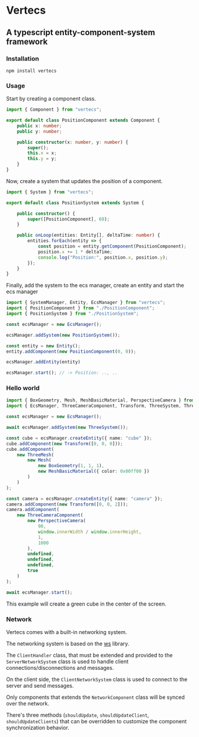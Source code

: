 # Vertecs

## A typescript entity-component-system framework

### Installation

    npm install vertecs

### Usage

Start by creating a component class.

```typescript
import { Component } from "vertecs";

export default class PositionComponent extends Component {
    public x: number;
    public y: number;

    public constructor(x: number, y: number) {
        super();
        this.x = x;
        this.y = y;
    }
}
```

Now, create a system that updates the position of a component.

```typescript
import { System } from "vertecs";

export default class PositionSystem extends System {

    public constructor() {
        super([PositionComponent], 60);
    }

    public onLoop(entities: Entity[], deltaTime: number) {
        entities.forEach(entity => {
            const position = entity.getComponent(PositionComponent);
            position.x += 1 * deltaTime;
            console.log("Position:", position.x, position.y);
        });
    }
}
```

Finally, add the system to the ecs manager, create an entity and start the ecs manager

```typescript
import { SystemManager, Entity, EcsManager } from "vertecs";
import { PositionComponent } from "./PositionComponent";
import { PositionSystem } from "./PositionSystem";

const ecsManager = new EcsManager();

ecsManager.addSystem(new PositionSystem());

const entity = new Entity();
entity.addComponent(new PositionComponent(0, 0));

ecsManager.addEntity(entity)

ecsManager.start(); // -> Position: .., ..
```

### Hello world

```typescript
import { BoxGeometry, Mesh, MeshBasicMaterial, PerspectiveCamera } from "three";
import { EcsManager, ThreeCameraComponent, Transform, ThreeSystem, ThreeMesh } from "vertecs";

const ecsManager = new EcsManager();

await ecsManager.addSystem(new ThreeSystem());

const cube = ecsManager.createEntity({ name: "cube" });
cube.addComponent(new Transform([0, 0, 0]));
cube.addComponent(
    new ThreeMesh(
        new Mesh(
            new BoxGeometry(1, 1, 1),
            new MeshBasicMaterial({ color: 0x00ff00 })
        )
    )
);

const camera = ecsManager.createEntity({ name: "camera" });
camera.addComponent(new Transform([0, 0, 2]));
camera.addComponent(
    new ThreeCameraComponent(
        new PerspectiveCamera(
            90,
            window.innerWidth / window.innerHeight,
            1,
            1000
        ),
        undefined,
        undefined,
        undefined,
        true
    )
);

await ecsManager.start();
```

This example will create a green cube in the center of the screen.

### Network

Vertecs comes with a built-in networking system.

The networking system is based on the [ws](https://github.com/websockets/ws) library.

The `ClientHandler` class, that must be extended and provided to the `ServerNetworkSystem` class is used to handle
client connections/disconnections and messages.

On the client side, the `ClientNetworkSystem` class is used to connect to the server and send messages.

Only components that extends the `NetworkComponent` class will be synced over the network.

There's three methods (`shouldUpdate`, `shouldUpdateClient`, `shouldUpdateClients`) that can be overridden to customize
the component synchronization behavior.
